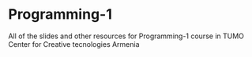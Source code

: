 # Programming-1
All of the slides and other resources for Programming-1 course in TUMO Center for Creative tecnologies Armenia
